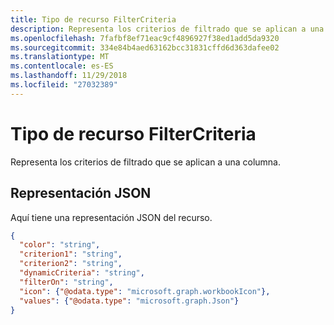 ```yaml
---
title: Tipo de recurso FilterCriteria
description: Representa los criterios de filtrado que se aplican a una columna.
ms.openlocfilehash: 7fafbf8ef71eac9cf4896927f38ed1add5da9320
ms.sourcegitcommit: 334e84b4aed63162bcc31831cffd6d363dafee02
ms.translationtype: MT
ms.contentlocale: es-ES
ms.lasthandoff: 11/29/2018
ms.locfileid: "27032389"
---
```

# <a name="filtercriteria-resource-type"></a>Tipo de recurso FilterCriteria

Representa los criterios de filtrado que se aplican a una columna.

## <a name="json-representation"></a>Representación JSON

Aquí tiene una representación JSON del recurso.

<!-- {
  "blockType": "resource",
  "optionalProperties": [

  ],
  "@odata.type": "microsoft.graph.workbookFilterCriteria"
}-->

```json
{
  "color": "string",
  "criterion1": "string",
  "criterion2": "string",
  "dynamicCriteria": "string",
  "filterOn": "string",
  "icon": {"@odata.type": "microsoft.graph.workbookIcon"},
  "values": {"@odata.type": "microsoft.graph.Json"}
}

```

<!-- {
  "type": "#page.annotation",
  "suppressions": [
    "Warning: /api-reference/v1.0/resources/filtercriteria.md:
      Property 'color' found in resource definition for 'microsoft.graph.workbookFilterCriteria', but not described in markdown table.",
    "Warning: /api-reference/v1.0/resources/filtercriteria.md:
      Property 'criterion1' found in resource definition for 'microsoft.graph.workbookFilterCriteria', but not described in markdown table.",
    "Warning: /api-reference/v1.0/resources/filtercriteria.md:
      Property 'criterion2' found in resource definition for 'microsoft.graph.workbookFilterCriteria', but not described in markdown table.",
    "Warning: /api-reference/v1.0/resources/filtercriteria.md:
      Property 'dynamicCriteria' found in resource definition for 'microsoft.graph.workbookFilterCriteria', but not described in markdown table.",
    "Warning: /api-reference/v1.0/resources/filtercriteria.md:
      Property 'filterOn' found in resource definition for 'microsoft.graph.workbookFilterCriteria', but not described in markdown table.",
    "Warning: /api-reference/v1.0/resources/filtercriteria.md:
      Property 'icon' found in resource definition for 'microsoft.graph.workbookFilterCriteria', but not described in markdown table.",
    "Warning: /api-reference/v1.0/resources/filtercriteria.md:
      Property 'values' found in resource definition for 'microsoft.graph.workbookFilterCriteria', but not described in markdown table."
  ]
} -->